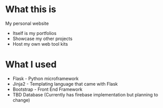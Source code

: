 # What this is
My personal website
* Itself is my portfolios
* Showcase my other projects
* Host my own web tool kits

# What I used
* Flask     - Python microframework
* Jinja2    - Templating language that came with Flask
* Bootstrap - Front End Framework
* TBD Database (Currently has firebase implementation but planning to change)

